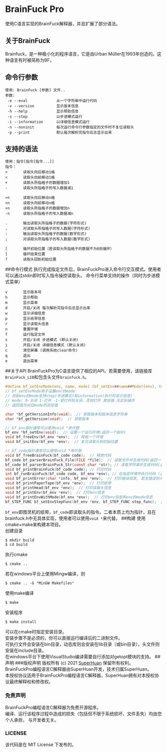 # BrainFuck Pro
使用C语言实现的BrainFuck解释器，并且扩展了部分语法。
## 关于BrainFuck
Brainfuck，是一种极小化的程序语言，它是由Urban Müller在1993年创造的。这种语言有时被简称为BF。
## 命令行参数
```
使用: BrainFuck [参数] 文件..  
参数:  
 -e --eval             从一个字符串中运行代码  
 -v --version          显示版本信息 
 -h --help             显示帮助信息 
 -s --step             以步进模式运行
 -i --information      以详细信息模式运行
 -n --noninit          每次运行命令行参数指定的文件时不复位读取头
 -p --print            默认每次解析完指令后总显示出来
```
## 支持的语法
```
使用：指令[指令[指令...]]
指令：
>       读取头向后移动1格
<       读取头向前移动1格
+       读取头所指格子的数据增加1
-       读取头所指格子的写入数据减1

>n      读取头向后移动n格
<n      读取头向前移动n格
+n      读取头所指格子的数据增加n
-n      读取头所指格子的写入数据减n

.       输出读取头所指格子的数据(字符形式)
,       对读取头所指格子的写入数据(字符形式)
:       输出读取头所指格子的数据(数字形式)
;       对读取头所指格子的写入数据(数字形式)

[       循环初始位置（若读取头所指格子的数据不为0则循环）
]       循环结束位置
?       读取头回到初始位置
```
##命令行模式
执行完成指定文件后，BrainFuckPro进入命令行交互模式。使用者可以通过stdin即时写入指令操控读取头。
命令行菜单支持的操作（同时为步进模式菜单）
```
v       显示版本号
h       显示帮助
m       显示菜单
d       开启/关闭 每次解析完指令后总显示出来
w       显示详细信息
p       显示纸带信息
r       显示读取头信息
n       重置环境
f       运行指定文件
s       开启/关闭 步进模式 (默认关闭)
i       开启/关闭 详细信息模式 (默认关闭)
c       清空屏幕 (调用系统clear命令)
q       退出
e       退出菜单
```
##关于API
BrainFuckPro为C语言提供了相应的API。若需要使用，请链接库`BrainFuck_LIB`和包含头文件`brainfuck.h`。  
```c
#define bf_setEnvMode(env, name, mode) (bf_setEnv##name##Mode((env), (mode)))
// bf_setEnvMode用于设置enc的mode
// 目前env的mode支持step(步进模式)和information(执行时显示信息)
// mode: 0-关闭 1-打开 -1-若打开则关闭，否则打开 其他值-无实际操作
// 返回值为对应mode的实际值

char *bf_getVersionInfo(void);  // 获取版本和版本信息字符串
char *bf_getVersion(void);  // 获取版本

// bf_env指针通常可以使用void *来代替
bf_env *bf_setEnv(void);  // 设置一个运行环境(返回一个指针)
void bf_freeEnv(bf_env *env);  // 释放一个环境
void bf_initEnv(bf_env *env);  // 复位读取头到初始位置

// bf_code指针通常可以使用void *来代替
void bf_freeBrainFuck(bf_code code);  // 释放代码
bf_code bf_parserBrainFuck_File(FILE *file);  // 读取文件并生成代码(返回一个code)
bf_code bf_parserBrainFuck_Str(const char *str); // 读取字符串并生成代码(返回一个code)
void bf_printBrainFuck(bf_code code); // 打印代码
int bf_runBrainFuck(bf_code code, bf_env *env); // 在指定环境中执行代码 (返回0表示无异常)
void bf_printError(char *info, bf_env *env);  // 打印错误信息, 若无错误则不执行
void bf_printPaperTape(bf_env *env);  // 打印纸带
void bf_printHead(bf_env *env);  // 打印读取头信息
void bf_printEnv(bf_env *env);  // 打印env信息
void bf_printEnvWithMode(bf_env *env);  // 打印env信息和env的mode信息
bf_STEP_FUNC bf_setEnvStepFunc(bf_env *env, bf_STEP_FUNC step_func);  // 设置步进函数, 每次不仅时当用户输入m时则回调该函数(step_func)
```
`bf_env`即图灵机的纸带，`bf_code`即读取头的指令。二者本质上均为指针，且在brainfuck.h中无具体实现，使用者可以使用`void *`来代替。
##构建
使用cmake+make来构建本项目。  
创建目录
```shell
$ mkdir build
$ cd build
```
执行cmake
```shell
$ cmake ..
```
若在windows平台上使用Mingw编译，则
```shell
$ cmake .. -G "MinGW Makefiles"
```
使用make编译
```shell
$ make
```
安装程序
```shell
$ make install
```
可以在cmake时指定安装目录。    
安装步骤不是必须的，你可以直接运行编译后的二进制文件。  
可执行文件会安装在bin目录，动态库则会安装在lib目录（或bin目录），头文件则安装在include目录。  
在windows平台下使用VisualStudio编译需要自行添加对getopt模块的支持。
##声明
###版权声明
版权所有 (c) 2021 [SuperHuan](https://github.com/SuperH-0630) 保留所有权利。
BrainFuckPro编程语言C解释器由SuperHuan开发，技术归属SuperHuan。  
本授权协议适用于BrainFuckPro编程语言C解释器，SuperHuan拥有对本授权协议最终解释权和修改权。  
### 免责声明
BrainFuckPro编程语言C解释器为免费开源程序。  
编译、运行该程序过程中造成的损失（包括但不限于系统损坏、文件丢失）均由您个人承担， 与开发者无关。
### LICENSE
该代码是在 MIT License 下发布的。

